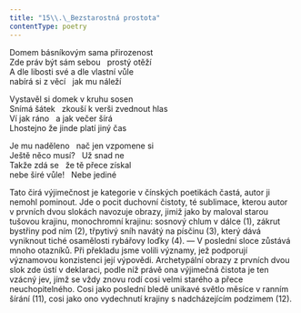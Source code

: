 ```yaml
---
title: "15\\.\_Bezstarostná prostota"
contentType: poetry
---
```


<section>

Domem básníkovým sama přirozenost  
Zde práv být sám sebou   prostý otěží  
A dle libosti své a dle vlastní vůle  
nabírá si z věcí   jak mu náleží

</section>

<section>

Vystavěl si domek v kruhu sosen  
Snímá šátek   zkouší k verši zvednout hlas  
Ví jak ráno   a jak večer šírá  
Lhostejno že jinde platí jiný čas

</section>

<section>

Je mu naděleno   nač jen vzpomene si  
Ještě něco musí?   Už snad ne  
Takže zdá se   že tě přece získal  
nebe širé vůle!   Nebe jediné

</section>


<section>

Tato čirá výjimečnost je kategorie v čínských poetikách častá, autor ji nemohl pominout. Jde o pocit duchovní čistoty, té sublimace, kterou autor v prvních dvou slokách navozuje obrazy, jimiž jako by maloval starou tušovou krajinu, monochromní krajinu: sosnový chlum v dálce (1), zákrut bystřiny pod ním (2), třpytivý sníh navátý na písčinu (3), který dává vyniknout tiché osamělosti rybářovy loďky (4). — V poslední sloce zůstává mnoho otazníků. Při překladu jsme volili významy, jež podporují významovou konzistenci její výpovědi. Archetypální obrazy z prvních dvou slok zde ústí v deklaraci, podle níž právě ona výjimečná čistota je ten vzácný jev, jímž se vždy znovu rodí cosi velmi starého a přece neuchopitelného. Cosi jako poslední bledě unikavé světlo měsíce v ranním šírání (11), cosi jako ono vydechnutí krajiny s nadcházejícím podzimem (12).

</section>
